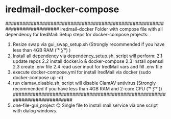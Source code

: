 # iredmail-docker-compose
###########################################################################
iredmail-docker 
Folder with compose file with all dependency for IredMail:
Setup steps for docker-compose projects:
1) Resize swap via gui_swap_setup.sh (Strongly recommended if you have less than 4GB RAM ( ͡° ʖ̯ ͡°) )
2) Install all dependency via dependency_setup.sh, script will perform:
2.1 update repos
2.2 install docker.io & docker-compose
2.3 install openssl
2.3 create .env file
2.4 read user input for IredMail vars and fill .env file
3) execute docker-compose.yml for install IredMail via docker (sudo docker-compose up -d)
4) run clamav_disable.sh, script will disable ClamAV antivirus (Strongly recommended if you have less than 4GB RAM and 2-core CPU  ( ͡° ʖ̯ ͡° ))
###########################################################################
1) one-file-gui_project 😊
Single file to install mail service via one script with dialog windows.